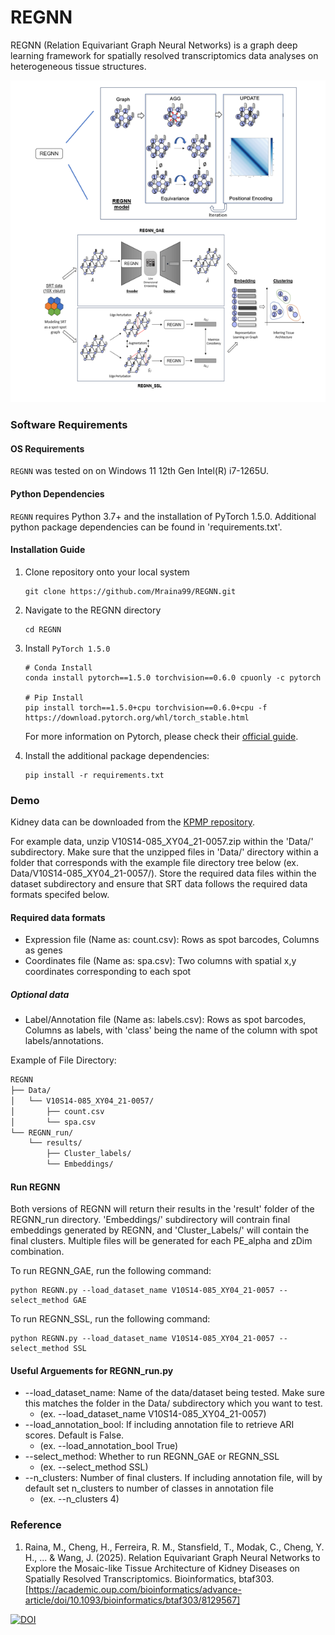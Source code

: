 # REGNN
REGNN (Relation Equivariant Graph Neural Networks) is a graph deep learning framework for spatially resolved transcriptomics data analyses on heterogeneous tissue structures. 

![Schema](REGNNSchema.png)

### Software Requirements

#### OS Requirements
``` REGNN ``` was tested on on Windows 11 12th Gen Intel(R) i7-1265U.

#### Python Dependencies
``` REGNN ``` requires Python 3.7+ and the installation of PyTorch 1.5.0. Additional python package dependencies can be found in 'requirements.txt'.

#### Installation Guide
1. Clone repository onto your local system
    ```
    git clone https://github.com/Mraina99/REGNN.git
    ```

2. Navigate to the REGNN directory
    ```
    cd REGNN
    ```

3. Install ```PyTorch 1.5.0``` 
    ```
    # Conda Install
    conda install pytorch==1.5.0 torchvision==0.6.0 cpuonly -c pytorch

    # Pip Install
    pip install torch==1.5.0+cpu torchvision==0.6.0+cpu -f https://download.pytorch.org/whl/torch_stable.html
    ```
    For more information on Pytorch, please check their [official guide](https://pytorch.org/get-started/previous-versions/#linux-and-windows-9).

4. Install the additional package dependencies:
    ```
    pip install -r requirements.txt
    ```

### Demo

Kidney data can be downloaded from the [KPMP repository](https://atlas.kpmp.org/repository/). 

For example data, unzip V10S14-085_XY04_21-0057.zip within the 'Data/' subdirectory. Make sure that the unzipped files in 'Data/' directory within a folder that corresponds with the example file directory tree below (ex. Data/V10S14-085_XY04_21-0057/). Store the required data files within the dataset subdirectory and ensure that SRT data follows the required data formats specifed below.

#### Required data formats
* Expression file (Name as: count.csv): Rows as spot barcodes, Columns as genes
* Coordinates file (Name as: spa.csv): Two columns with spatial x,y coordinates corresponding to each spot

##### Optional data
* Label/Annotation file (Name as: labels.csv): Rows as spot barcodes, Columns as labels, with 'class' being the name of the column with spot labels/annotations.

Example of File Directory:
```md
REGNN
├── Data/
│   └── V10S14-085_XY04_21-0057/
│       ├── count.csv
│       └── spa.csv
└── REGNN_run/
    └── results/
        ├── Cluster_labels/
        └── Embeddings/
```

#### Run REGNN
Both versions of REGNN will return their results in the 'result' folder of the REGNN_run directory. 'Embeddings/' subdirectory will contrain final embeddings generated by REGNN, and 'Cluster_Labels/' will contain the final clusters. Multiple files will be generated for each PE_alpha and zDim combination.

To run REGNN_GAE, run the following command:
```
python REGNN.py --load_dataset_name V10S14-085_XY04_21-0057 --select_method GAE
```

To run REGNN_SSL, run the following command:
```
python REGNN.py --load_dataset_name V10S14-085_XY04_21-0057 --select_method SSL
```

#### Useful Arguements for REGNN_run.py
* --load_dataset_name: Name of the data/dataset being tested. Make sure this matches the folder in the Data/ subdirectory which you want to test.
    * (ex. --load_dataset_name V10S14-085_XY04_21-0057)
* --load_annotation_bool: If including annotation file to retrieve ARI scores. Default is False. 
    * (ex.  --load_annotation_bool True)
* --select_method: Whether to run REGNN_GAE or REGNN_SSL
    * (ex. --select_method SSL)
* --n_clusters: Number of final clusters. If including annotation file, will by default set n_clusters to number of classes in annotation file
    * (ex. --n_clusters 4)


### Reference
1. Raina, M., Cheng, H., Ferreira, R. M., Stansfield, T., Modak, C., Cheng, Y. H., ... & Wang, J. (2025). Relation Equivariant Graph Neural Networks to Explore the Mosaic-like Tissue Architecture of Kidney Diseases on Spatially Resolved Transcriptomics. Bioinformatics, btaf303. [https://academic.oup.com/bioinformatics/advance-article/doi/10.1093/bioinformatics/btaf303/8129567]

[![DOI](https://zenodo.org/badge/DOI/10.5281/zenodo.15268106.svg)](https://doi.org/10.5281/zenodo.15268106)

